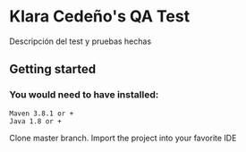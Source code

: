 # Klara Cedeño's QA Test

Descripción del test y pruebas hechas

## Getting started

### You would need to have installed:

```
Maven 3.8.1 or +
Java 1.8 or +
```

Clone master branch.
Import the project into your favorite IDE
